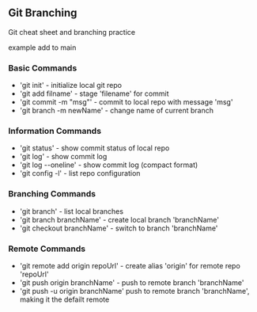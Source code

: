 ## Git Branching

Git cheat sheet and branching practice

example add to main 

### Basic Commands

* 'git init' - initialize local git repo
* 'git add filname' - stage 'filename' for commit
* 'git commit -m "msg"' - commit to local repo with message 'msg'
* 'git branch -m newName' - change name of current branch

### Information Commands
* 'git status' - show commit status of local repo
* 'git log' - show commit log
* 'git log --oneline' - show commit log (compact format)
* 'git config -l' - list repo configuration

### Branching Commands

* 'git branch' - list local branches
* 'git branch branchName' - create local branch 'branchName'
* 'git checkout branchName' - switch to branch 'branchName'

### Remote Commands

* 'git remote add origin repoUrl' - create alias 'origin' for remote repo 'repoUrl'
* 'git push origin branchName' - push to remote branch 'branchName'  
* 'git push -u origin branchName' push to remote branch 'branchName', making it the defailt remote 